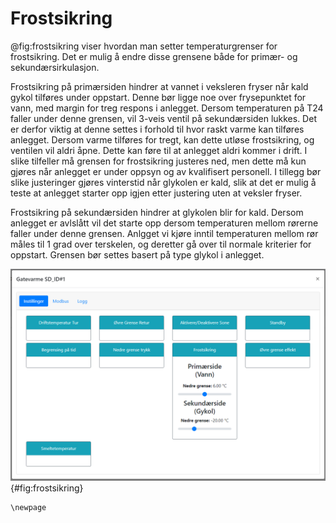 # Frostsikring

@fig:frostsikring viser hvordan man setter temperaturgrenser for frostsikring. Det er mulig å endre disse grensene både for primær- og sekundærsirkulasjon.

Frostsikring på primærsiden hindrer at vannet i veksleren fryser når kald gykol tilføres under oppstart. Denne bør ligge noe over frysepunktet for vann, med margin for treg respons i anlegget. Dersom temperaturen på T24 faller under denne grensen, vil 3-veis ventil på sekundærsiden lukkes. Det er derfor viktig at denne settes i forhold til hvor raskt varme kan tilføres anlegget. Dersom varme tilføres for tregt, kan dette utløse frostsikring, og ventilen vil aldri åpne. Dette kan føre til at anlegget aldri kommer i drift. I slike tilfeller må grensen for frostsikring justeres ned, men dette må kun gjøres når anlegget er under oppsyn og av kvalifisert personell. I tillegg bør slike justeringer gjøres vinterstid når glykolen er kald, slik at det er mulig å teste at anlegget starter opp igjen etter justering uten at veksler fryser.

Frostsikring på sekundærsiden hindrer at glykolen blir for kald. Dersom anlegget er avlslått vil det starte opp dersom temperaturen mellom rørerne faller under denne grensen. Anlgget vi kjøre inntil temperaturen mellom rør måles til 1 grad over terskelen, og deretter gå over til normale kriterier for oppstart. Grensen bør settes basert på type glykol i anlegget.

![Sette temperaturgrenser for frostsikring](frost_thresholds.png){#fig:frostsikring}

```{=latex}
\newpage
```

